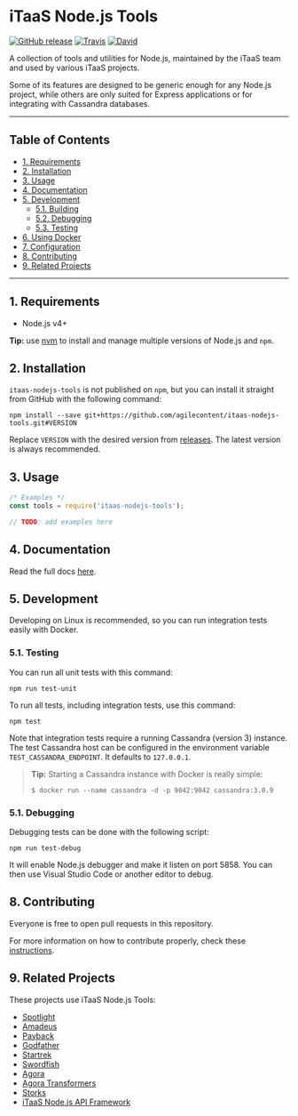 # iTaaS Node.js Tools
[![GitHub release](https://img.shields.io/github/release/agilecontent/itaas-nodejs-tools.svg)](https://github.com/agilecontent/itaas-nodejs-tools/releases)
[![Travis](https://img.shields.io/travis/agilecontent/itaas-nodejs-tools/master.svg)](https://travis-ci.org/agilecontent/itaas-nodejs-tools)
[![David](https://img.shields.io/david/agilecontent/itaas-nodejs-tools.svg)](https://david-dm.org/agilecontent/itaas-nodejs-tools)

A collection of tools and utilities for Node.js, maintained by the iTaaS team and used by various iTaaS projects.

Some of its features are designed to be generic enough for any Node.js project, while others are only suited for Express applications or for integrating with Cassandra databases.

----

## Table of Contents

* [1. Requirements](#1-requirements)
* [2. Installation](#2-installation)
* [3. Usage](#3-usage)
* [4. Documentation](#4-documentation)
* [5. Development](#5-development)
  * [5.1. Building]()
  * [5.2. Debugging]()
  * [5.3. Testing]()
* [6. Using Docker]()
* [7. Configuration]()
* [8. Contributing]()
* [9. Related Projects]()

----

## 1. Requirements

* Node.js v4+

**Tip:**  use [nvm](https://github.com/creationix/nvm) to install and manage multiple versions of Node.js and `npm`.


## 2. Installation

`itaas-nodejs-tools` is not published on `npm`, but you can install it straight from GitHub with the following command:

```
npm install --save git+https://github.com/agilecontent/itaas-nodejs-tools.git#VERSION
```

Replace `VERSION` with the desired version from [releases](https://github.com/agilecontent/itaas-nodejs-tools/releases). The latest version is always recommended.


## 3. Usage

```js
/* Examples */
const tools = require('itaas-nodejs-tools');

// TODO: add examples here
```


## 4. Documentation

Read the full docs [here](DOCUMENTATION.md).

## 5. Development

Developing on Linux is recommended, so you can run integration tests easily with Docker.




### 5.1. Testing

You can run all unit tests with this command:
```
npm run test-unit
```

To run all tests, including integration tests, use this command:
```
npm test
```

Note that integration tests require a running Cassandra (version 3) instance.
The test Cassandra host can be configured in the environment variable `TEST_CASSANDRA_ENDPOINT`. It defaults to `127.0.0.1`.

> **Tip:** Starting a Cassandra instance with Docker is really simple:
> ```
> $ docker run --name cassandra -d -p 9042:9042 cassandra:3.0.9
> ```


### 5.1. Debugging

Debugging tests can be done with the following script:
```
npm run test-debug
```

It will enable Node.js debugger and make it listen on port 5858.
You can then use Visual Studio Code or another editor to debug.


## 8. Contributing

Everyone is free to open pull requests in this repository.

For more information on how to contribute properly, check these [instructions](CONTRIBUTING.md).


## 9. Related Projects

These projects use iTaaS Node.js Tools:
- [Spotlight](https://github.com/agilecontent/spotlight)
- [Amadeus](https://github.com/agilecontent/amadeus)
- [Payback](https://github.com/agilecontent/payback)
- [Godfather](https://github.com/agilecontent/godfather)
- [Startrek](https://github.com/agilecontent/startrek)
- [Swordfish](https://github.com/agilecontent/swordfish)
- [Agora](https://github.com/agilecontent/agora)
- [Agora Transformers](https://github.com/agilecontent/agora-transformers)
- [Storks](https://github.com/agilecontent/storks)
- [iTaaS Node.js API Framework](https://github.com/agilecontent/itaas-nodejs-api-framework)
